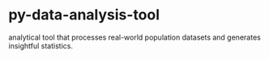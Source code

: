 # py-data-analysis-tool
analytical tool that processes real-world population datasets and generates insightful statistics.
